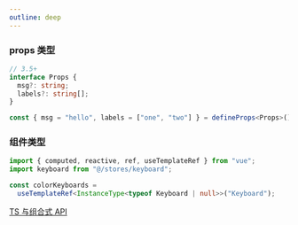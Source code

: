 ```yaml
---
outline: deep
---
```


### props 类型

```ts
// 3.5+
interface Props {
  msg?: string;
  labels?: string[];
}

const { msg = "hello", labels = ["one", "two"] } = defineProps<Props>();
```

### 组件类型

```ts
import { computed, reactive, ref, useTemplateRef } from "vue";
import keyboard from "@/stores/keyboard";

const colorKeyboards =
  useTemplateRef<InstanceType<typeof Keyboard | null>>("Keyboard");
```
[TS 与组合式 API](https://cn.vuejs.org/guide/typescript/composition-api.html)